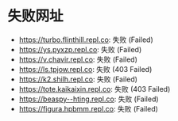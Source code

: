 # 失败网址
- https://turbo.flinthill.repl.co: 失败 (Failed)
- https://ys.pyxzp.repl.co: 失败 (Failed)
- https://v.chavir.repl.co: 失败 (Failed)
- https://ls.tpjow.repl.co: 失败 (403
Failed)
- https://k2.shilh.repl.co: 失败 (Failed)
- https://tote.kaikaixin.repl.co: 失败 (403
Failed)
- https://beaspy--hting.repl.co: 失败 (Failed)
- https://figura.hpbmm.repl.co: 失败 (Failed)

